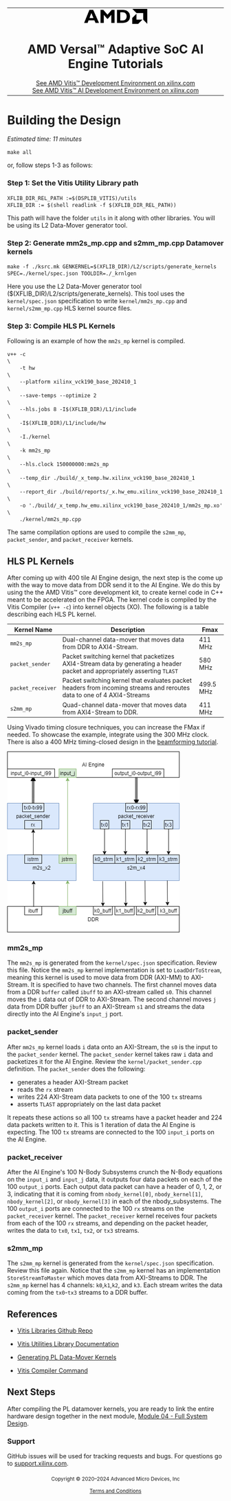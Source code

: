 ﻿<table class="sphinxhide" width="100%">
 <tr width="100%">
    <td align="center"><img src="https://raw.githubusercontent.com/Xilinx/Image-Collateral/main/xilinx-logo.png" width="30%"/><h1>AMD Versal™ Adaptive SoC AI Engine Tutorials</h1>
    <a href="https://www.xilinx.com/products/design-tools/vitis.html">See AMD Vitis™ Development Environment on xilinx.com</br></a>
    <a href="https://www.xilinx.com/products/design-tools/vitis/vitis-ai.html">See AMD Vitis™ AI Development Environment on xilinx.com</a>
    </td>
 </tr>
</table>

# Building the Design

*Estimated time: 11 minutes*

```
make all
```
or, follow steps 1-3 as follows:

### Step 1: Set the Vitis Utility Library path
```
XFLIB_DIR_REL_PATH :=$(DSPLIB_VITIS)/utils
XFLIB_DIR := $(shell readlink -f $(XFLIB_DIR_REL_PATH))

```
This path will have the folder `utils` in it along with other libraries. You will be using its L2 Data-Mover generator tool.

### Step 2: Generate mm2s_mp.cpp and s2mm_mp.cpp Datamover kernels

```
make -f ./ksrc.mk GENKERNEL=$(XFLIB_DIR)/L2/scripts/generate_kernels SPEC=./kernel/spec.json TOOLDIR=./_krnlgen
```
Here you use the L2 Data-Mover generator tool ($(XFLIB_DIR)/L2/scripts/generate_kernels). This tool uses the `kernel/spec.json` specification to write `kernel/mm2s_mp.cpp` and `kernel/s2mm_mp.cpp` HLS kernel source files.


### Step 3: Compile HLS PL Kernels
Following is an example of how the `mm2s_mp` kernel is compiled.
```
v++ -c                                                                 \
    -t hw                                                              \
    --platform xilinx_vck190_base_202410_1                             \
    --save-temps --optimize 2                                          \
    --hls.jobs 8 -I$(XFLIB_DIR)/L1/include                            \
    -I$(XFLIB_DIR)/L1/include/hw                                      \
    -I./kernel                                                         \
    -k mm2s_mp                                                          \
    --hls.clock 150000000:mm2s_mp                                       \
    --temp_dir ./build/_x_temp.hw.xilinx_vck190_base_202410_1          \
    --report_dir ./build/reports/_x.hw_emu.xilinx_vck190_base_202410_1 \
    -o './build/_x_temp.hw_emu.xilinx_vck190_base_202410_1/mm2s_mp.xo'  \
    ./kernel/mm2s_mp.cpp                                                 
```
The same compilation options are used to compile the `s2mm_mp`, `packet_sender`, and `packet_receiver` kernels.

## HLS PL Kernels

After coming up with 400 tile AI Engine design, the next step is the come up with the way to move data from DDR send it to the AI Engine. We do this by using the the AMD Vitis™ core development kit, to create kernel code in C++ meant to be accelerated on the FPGA. The kernel code is compiled by the Vitis Compiler (`v++ -c`) into kernel objects (XO). The following is a table describing each HLS PL kernel.

|Kernel Name| Description| Fmax|
|---|---| ---|
|`mm2s_mp`|Dual-channel data-mover that moves data from DDR to AXI4-Stream.|411 MHz|
|`packet_sender`|Packet switching kernel that packetizes AXI4-Stream data by generating a header packet and appropriately asserting `TLAST`|580 MHz|
|`packet_receiver`|Packet switching kernel that evaluates packet headers from incoming streams and reroutes data to one of 4 AXI4-Streams|499.5 MHz|
|`s2mm_mp`|Quad-channel data-mover that moves data from AXI4-Stream to DDR.|411 MHz|

Using Vivado timing closure techniques, you can increase the FMax if needed. To showcase the example, integrate using the 300 MHz clock. There is also a 400 MHz timing-closed design in the [beamforming tutorial](https://github.com/Xilinx/Vitis-Tutorials/tree/master/AI_Engine_Development/Design_Tutorials/03-beamforming).

![alt text](images/pl_kernels_highlighted.PNG)

### mm2s_mp

The `mm2s_mp` is generated from the `kernel/spec.json` specification. Review this file. Notice the `mm2s_mp` kernel implementation is set to `LoadDdrToStream`, meaning this kernel is used to move data from DDR (AXI-MM) to AXI-Stream. It is specified to have two channels. The first channel moves data from a DDR `buffer` called `ibuff` to an AXI-stream called `s0`. This channel moves the `i` data out of DDR to AXI-Stream. The second channel moves `j` data from DDR buffer `jbuff` to an AXI-Stream `s1` and streams the data directly into the AI Engine's `input_j` port.  

### packet_sender

After `mm2s_mp` kernel loads `i` data onto an AXI-Stream, the `s0` is the input to the `packet_sender` kernel. The `packet_sender` kernel takes raw `i` data and packetizes it for the AI Engine. Review the `kernel/packet_sender.cpp` definition. The `packet_sender` does the following:

* generates a header AXI-Stream packet
* reads the `rx` stream
* writes 224 AXI-Stream data packets to one of the 100 `tx` streams
* asserts `TLAST` appropriately on the last data packet

It repeats these actions so all 100 `tx` streams have a packet header and 224 data packets written to it. This is 1 iteration of data the AI Engine is expecting. The 100 `tx` streams are connected to the 100 `input_i` ports on the AI Engine.

### packet_receiver

After the AI Engine's 100 N-Body Subsystems crunch the N-Body equations on the `input_i` and `input_j` data, it outputs four data packets on each of the 100 `output_i` ports. Each output data packet can have a header of 0, 1, 2, or 3, indicating that it is coming from `nbody_kernel[0]`,  `nbody_kernel[1]`, `nbody_kernel[2]`, or `nbody_kernel[3]` in each of the nbody_subsystems. The 100 `output_i` ports are connected to the 100 `rx` streams on the `packet_receiver` kernel. The `packet_receiver` kernel receives four packets from each of the 100 `rx` streams, and depending on the packet header, writes the data to `tx0`, `tx1`, `tx2`, or `tx3` streams.

### s2mm_mp

The `s2mm_mp` kernel is generated from the `kernel/spec.json` specification. Review this file again. Notice that the `s2mm_mp` kernel has an implementation `StoreStreamToMaster` which moves data from AXI-Streams to DDR. The `s2mm_mp` kernel has 4 channels: `k0`,`k1`,`k2`, and `k3`. Each stream writes the data coming from the `tx0`-`tx3` streams to a DDR buffer.  

## References

* [Vitis Libraries Github Repo](https://github.com/Xilinx/Vitis_Libraries)

* [Vitis Utilities Library Documentation](https://docs.amd.com/r/en-US/Vitis_Libraries/utils/index.html)

* [Generating PL Data-Mover Kernels](https://docs.amd.com/r/en-US/Vitis_Libraries/utils/datamover/kernel_gen_guide.html)

* [Vitis Compiler Command](https://docs.amd.com/r/en-US/ug1393-vitis-application-acceleration/v-Command)

## Next Steps

After compiling the PL datamover kernels, you are ready to link the entire hardware design together in the next module, [Module 04 - Full System Design](../Module_04_full_system_design).

### Support

GitHub issues will be used for tracking requests and bugs. For questions go to [support.xilinx.com](http://support.xilinx.com/).



<p class="sphinxhide" align="center"><sub>Copyright © 2020–2024 Advanced Micro Devices, Inc</sub></p>

<p class="sphinxhide" align="center"><sup><a href="https://www.amd.com/en/corporate/copyright">Terms and Conditions</a></sup></p>
